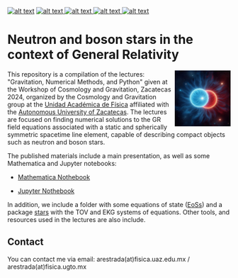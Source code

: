<p float="left">
<a href = "LICENSE"> <img src="https://img.shields.io/badge/GNU GP license-green" alt="alt text"></a>
<a href = "https://www.python.org"> <img src="https://img.shields.io/badge/Language-Python-blue" alt="alt text"> </a>
<a href = "https://www.wolfram.com"> <img src="https://img.shields.io/badge/Language-Wolfram Mathematica-blue" alt="alt text"> </a>
<a href = "http://www.xact.es"> <img src="https://img.shields.io/badge/EfficientTensorComputer-xAct-blue" alt="alt text"> </a>
<a href = "https://github.com/Mandy8808/GR_NS_BS?tab=readme-ov-file"> <img src="https://img.shields.io/badge/version-1.0-red" alt="alt text"> </a>
</p>

# Neutron and boson stars in the context of General Relativity

<img align="right" width="25%" src="galleries/compactObj.png">

This repository is a compilation of the lectures: "Gravitation, Numerical Methods, and Python" given at the Workshop of Cosmology and Gravitation, Zacatecas 2024, organized by the Cosmology and Gravitation group at the [Unidad Académica de Física](https://fisica.uaz.edu.mx) affiliated with the [Autonomous University of Zacatecas](https://www.uaz.edu.mx). The lectures are focused on finding numerical solutions to the GR field equations associated with a static and spherically symmetric spacetime line element, capable of describing compact objects such as neutron and boson stars.

The published materials include a main presentation, as well as some Mathematica and Jupyter notebooks:

- [Mathematica Nothebook](/Mathematica_Notebook/)

- [Jupyter Nothebook](/Jupyter_Notebook/)

In addition, we include a folder with some equations of state ([EoSs](/EoS)) and a package [stars](/stars/) with the TOV and EKG systems of equations. Other tools, and resources used in the lectures are also include.

## Contact
You can contact me via email: arestrada(at)fisica.uaz.edu.mx / arestrada(at)fisica.ugto.mx